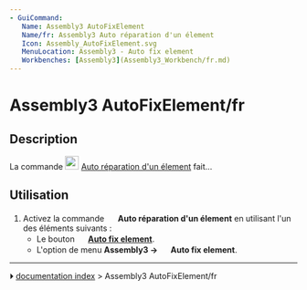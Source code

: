 ```yaml
---
- GuiCommand:
   Name: Assembly3 AutoFixElement
   Name/fr: Assembly3 Auto réparation d'un élement
   Icon: Assembly_AutoFixElement.svg‎‎
   MenuLocation: Assembly3 - Auto fix element
   Workbenches: [Assembly3](Assembly3_Workbench/fr.md)
---
```


# Assembly3 AutoFixElement/fr

## Description

La commande <img alt="" src=images/Assembly_AutoFixElement.svg  style="width:24px;"> [Auto réparation d\'un élement](Assembly3_AutoFixElement/fr.md) fait\...

## Utilisation

1.  Activez la commande <img alt="" src=images/Assembly_AutoFixElement.svg  style="width:16px;"> **Auto réparation d\'un élement** en utilisant l\'un des éléments suivants :
    -   Le bouton **<img src="images/Assembly_AutoFixElement.svg" width=16px> [Auto fix element](Assembly3_AutoFixElement/fr.md)**.
    -   L\'option de menu **Assembly3 → <img src="images/Assembly_AutoFixElement.svg" width=16px> Auto fix element**.



---
⏵ [documentation index](../README.md) > Assembly3 AutoFixElement/fr
